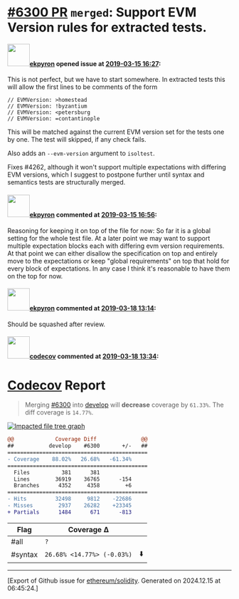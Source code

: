 # [\#6300 PR](https://github.com/ethereum/solidity/pull/6300) `merged`: Support EVM Version rules for extracted tests.

#### <img src="https://avatars.githubusercontent.com/u/1347491?v=4" width="50">[ekpyron](https://github.com/ekpyron) opened issue at [2019-03-15 16:27](https://github.com/ethereum/solidity/pull/6300):

This is not perfect, but we have to start somewhere.
In extracted tests this will allow the first lines to be comments of the form
```
// EVMVersion: >homestead
// EVMVersion: !byzantium
// EVMVersion: <petersburg
// EVMVersion: =contantinople
```

This will be matched against the current EVM version set for the tests one by one. The test will skipped, if any check fails.

Also adds an ``--evm-version`` argument to ``isoltest``.

Fixes #4262, although it won't support multiple expectations with differing EVM versions, which I suggest to postpone further until syntax and semantics tests are structurally merged.

#### <img src="https://avatars.githubusercontent.com/u/1347491?v=4" width="50">[ekpyron](https://github.com/ekpyron) commented at [2019-03-15 16:56](https://github.com/ethereum/solidity/pull/6300#issuecomment-473363858):

Reasoning for keeping it on top of the file for now:
So far it is a global setting for the whole test file. At a later point we may want to support multiple expectation blocks each with differing evm version requirements. At that point we can either disallow the specification on top and entirely move to the expectations or keep "global requirements" on top that hold for every block of expectations. In any case I think it's reasonable to have them on the top for now.

#### <img src="https://avatars.githubusercontent.com/u/1347491?v=4" width="50">[ekpyron](https://github.com/ekpyron) commented at [2019-03-18 13:14](https://github.com/ethereum/solidity/pull/6300#issuecomment-473904667):

Should be squashed after review.

#### <img src="https://avatars.githubusercontent.com/in/254?v=4" width="50">[codecov](https://github.com/apps/codecov) commented at [2019-03-18 13:34](https://github.com/ethereum/solidity/pull/6300#issuecomment-473911746):

# [Codecov](https://codecov.io/gh/ethereum/solidity/pull/6300?src=pr&el=h1) Report
> Merging [#6300](https://codecov.io/gh/ethereum/solidity/pull/6300?src=pr&el=desc) into [develop](https://codecov.io/gh/ethereum/solidity/commit/f174cb9ab9480d47a35f66368e22d0119da7b565?src=pr&el=desc) will **decrease** coverage by `61.33%`.
> The diff coverage is `14.77%`.

[![Impacted file tree graph](https://codecov.io/gh/ethereum/solidity/pull/6300/graphs/tree.svg?width=650&token=87PGzVEwU0&height=150&src=pr)](https://codecov.io/gh/ethereum/solidity/pull/6300?src=pr&el=tree)

```diff
@@             Coverage Diff              @@
##           develop    #6300       +/-   ##
============================================
- Coverage    88.02%   26.68%   -61.34%     
============================================
  Files          381      381               
  Lines        36919    36765      -154     
  Branches      4352     4358        +6     
============================================
- Hits         32498     9812    -22686     
- Misses        2937    26282    +23345     
+ Partials      1484      671      -813
```

| Flag | Coverage Δ | |
|---|---|---|
| #all | `?` | |
| #syntax | `26.68% <14.77%> (-0.03%)` | :arrow_down: |


-------------------------------------------------------------------------------



[Export of Github issue for [ethereum/solidity](https://github.com/ethereum/solidity). Generated on 2024.12.15 at 06:45:24.]
